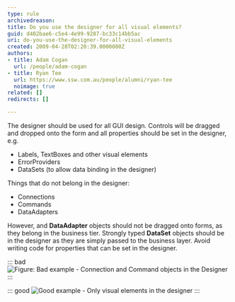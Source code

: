 ```yaml
---
type: rule
archivedreason: 
title: Do you use the designer for all visual elements?
guid: d402bae6-c5e4-4e99-9287-bc33c14bb5ac
uri: do-you-use-the-designer-for-all-visual-elements
created: 2009-04-28T02:20:39.0000000Z
authors:
- title: Adam Cogan
  url: /people/adam-cogan
- title: Ryan Tee
  url: https://www.ssw.com.au/people/alumni/ryan-tee
  noimage: true
related: []
redirects: []

---
```


The designer should be used for all GUI design. Controls will be dragged and dropped onto the form and all properties should be set in the designer, e.g.

* Labels, TextBoxes and other visual elements
* ErrorProviders
* DataSets (to allow data binding in the designer)

<!--endintro-->

Things that do not belong in the designer:

* Connections
* Commands
* DataAdapters

However, and **DataAdapter** objects should not be dragged onto forms, as they belong in the business tier. Strongly typed  **DataSet** objects should be in the designer as they are simply passed to the business layer. Avoid writing code for properties that can be set in the designer.

::: bad
![Figure: Bad example - Connection and Command objects in the Designer](BadDesigner.gif)  
:::

::: good
![Good example - Only visual elements in the designer](GoodDesigner.gif) 
:::

